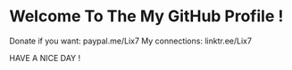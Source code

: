 # Welcome To The My GitHub Profile !
Donate if you want: paypal.me/Lix7
My connections: linktr.ee/Lix7

HAVE A NICE DAY !
